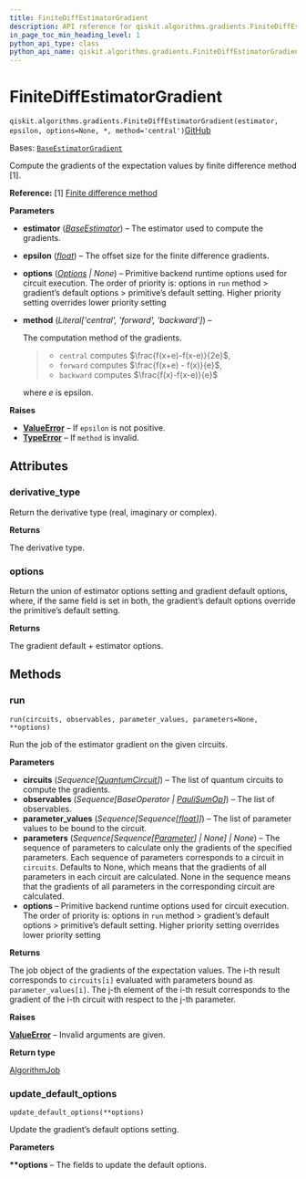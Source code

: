 ```yaml
---
title: FiniteDiffEstimatorGradient
description: API reference for qiskit.algorithms.gradients.FiniteDiffEstimatorGradient
in_page_toc_min_heading_level: 1
python_api_type: class
python_api_name: qiskit.algorithms.gradients.FiniteDiffEstimatorGradient
---
```


# FiniteDiffEstimatorGradient

<span id="qiskit.algorithms.gradients.FiniteDiffEstimatorGradient" />

`qiskit.algorithms.gradients.FiniteDiffEstimatorGradient(estimator, epsilon, options=None, *, method='central')`[GitHub](https://github.com/qiskit/qiskit/tree/stable/0.25/qiskit/algorithms/gradients/finite_diff/finite_diff_estimator_gradient.py "view source code")

Bases: [`BaseEstimatorGradient`](qiskit.algorithms.gradients.BaseEstimatorGradient "qiskit.algorithms.gradients.base.base_estimator_gradient.BaseEstimatorGradient")

Compute the gradients of the expectation values by finite difference method \[1].

**Reference:** \[1] [Finite difference method](https://en.wikipedia.org/wiki/Finite_difference_method)

**Parameters**

*   **estimator** ([*BaseEstimator*](qiskit.primitives.BaseEstimator "qiskit.primitives.BaseEstimator")) – The estimator used to compute the gradients.

*   **epsilon** ([*float*](https://docs.python.org/3/library/functions.html#float "(in Python v3.12)")) – The offset size for the finite difference gradients.

*   **options** ([*Options*](qiskit.providers.Options "qiskit.providers.Options") *| None*) – Primitive backend runtime options used for circuit execution. The order of priority is: options in `run` method > gradient’s default options > primitive’s default setting. Higher priority setting overrides lower priority setting

*   **method** (*Literal\['central', 'forward', 'backward']*) –

    The computation method of the gradients.

    > *   `central` computes $\frac{f(x+e)-f(x-e)}{2e}$,
    > *   `forward` computes $\frac{f(x+e) - f(x)}{e}$,
    > *   `backward` computes $\frac{f(x)-f(x-e)}{e}$

    where $e$ is epsilon.

**Raises**

*   [**ValueError**](https://docs.python.org/3/library/exceptions.html#ValueError "(in Python v3.12)") – If `epsilon` is not positive.
*   [**TypeError**](https://docs.python.org/3/library/exceptions.html#TypeError "(in Python v3.12)") – If `method` is invalid.

## Attributes

<span id="qiskit.algorithms.gradients.FiniteDiffEstimatorGradient.derivative_type" />

### derivative\_type

Return the derivative type (real, imaginary or complex).

**Returns**

The derivative type.

<span id="qiskit.algorithms.gradients.FiniteDiffEstimatorGradient.options" />

### options

Return the union of estimator options setting and gradient default options, where, if the same field is set in both, the gradient’s default options override the primitive’s default setting.

**Returns**

The gradient default + estimator options.

## Methods

### run

<span id="qiskit.algorithms.gradients.FiniteDiffEstimatorGradient.run" />

`run(circuits, observables, parameter_values, parameters=None, **options)`

Run the job of the estimator gradient on the given circuits.

**Parameters**

*   **circuits** (*Sequence\[*[*QuantumCircuit*](qiskit.circuit.QuantumCircuit "qiskit.circuit.QuantumCircuit")*]*) – The list of quantum circuits to compute the gradients.
*   **observables** (*Sequence\[BaseOperator |* [*PauliSumOp*](qiskit.opflow.primitive_ops.PauliSumOp "qiskit.opflow.primitive_ops.PauliSumOp")*]*) – The list of observables.
*   **parameter\_values** (*Sequence\[Sequence\[*[*float*](https://docs.python.org/3/library/functions.html#float "(in Python v3.12)")*]]*) – The list of parameter values to be bound to the circuit.
*   **parameters** (*Sequence\[Sequence\[*[*Parameter*](qiskit.circuit.Parameter "qiskit.circuit.Parameter")*] | None] | None*) – The sequence of parameters to calculate only the gradients of the specified parameters. Each sequence of parameters corresponds to a circuit in `circuits`. Defaults to None, which means that the gradients of all parameters in each circuit are calculated. None in the sequence means that the gradients of all parameters in the corresponding circuit are calculated.
*   **options** – Primitive backend runtime options used for circuit execution. The order of priority is: options in `run` method > gradient’s default options > primitive’s default setting. Higher priority setting overrides lower priority setting

**Returns**

The job object of the gradients of the expectation values. The i-th result corresponds to `circuits[i]` evaluated with parameters bound as `parameter_values[i]`. The j-th element of the i-th result corresponds to the gradient of the i-th circuit with respect to the j-th parameter.

**Raises**

[**ValueError**](https://docs.python.org/3/library/exceptions.html#ValueError "(in Python v3.12)") – Invalid arguments are given.

**Return type**

[AlgorithmJob](qiskit.algorithms.AlgorithmJob "qiskit.algorithms.AlgorithmJob")

### update\_default\_options

<span id="qiskit.algorithms.gradients.FiniteDiffEstimatorGradient.update_default_options" />

`update_default_options(**options)`

Update the gradient’s default options setting.

**Parameters**

**\*\*options** – The fields to update the default options.

